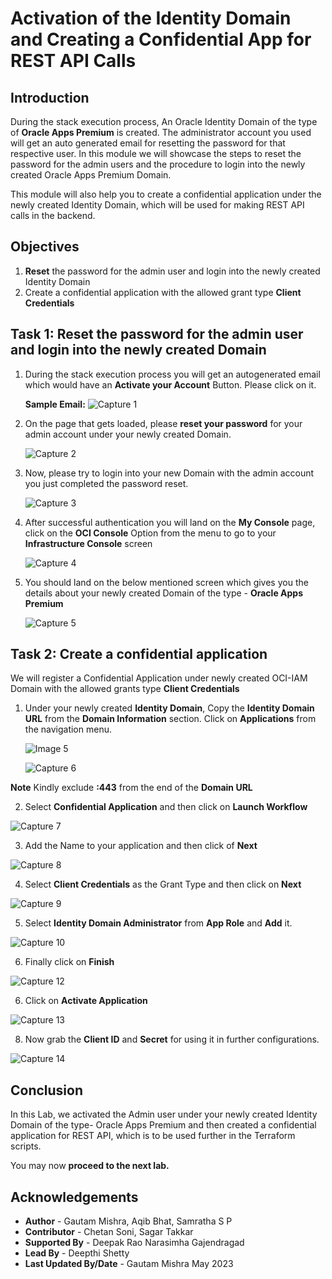 # Activation of the Identity Domain and Creating a Confidential App for REST API Calls

## Introduction

During the stack execution process, An Oracle Identity Domain of the type of **Oracle Apps Premium** is created. The administrator account you used will get an auto generated email for resetting the password for that respective user. In this module we will showcase the steps to reset the password for the admin users and the procedure to login into the newly created Oracle Apps Premium Domain. 

This module will also help you to create a confidential application under the newly created Identity Domain, which will be used for making REST API calls in the backend.

## Objectives

1.	**Reset** the password for the admin user and login into the newly created Identity Domain
2. 	Create a confidential application with the allowed grant type **Client Credentials**

## Task 1: Reset the password for the admin user and login into the newly created Domain

1. During the stack execution process you will get an autogenerated email which would have an **Activate your Account** Button. Please click on it.
 
	**Sample Email:**  ![Capture 1](./images/Capture1.jpg "Capture 1")
 
2. On the page that gets loaded, please **reset your password** for your admin account under your newly created Domain.

	![Capture 2](./images/Capture2.jpg "Capture 2")
	
3. Now, please try to login into your new Domain with the admin account you just completed the password reset.

	![Capture 3](./images/Capture3.jpg "Capture 3")
	
4. After successful authentication you will land on the **My Console** page, click on the **OCI Console** Option from the menu to go to your **Infrastructure Console** screen

	![Capture 4](./images/Capture4.jpg "Capture 4")
	
5. You should land on the below mentioned screen which gives you the details about your newly created Domain of the type - **Oracle Apps Premium**

	![Capture 5](./images/Capture5.jpg "Capture 5")

## Task 2: Create a confidential application 

We will register a Confidential Application under newly created OCI-IAM Domain with the allowed grants type **Client Credentials**

1. Under your newly created **Identity Domain**, Copy the **Identity Domain URL** from the **Domain Information** section. Click on **Applications** from the navigation menu.

	![Image 5](./images/image5.png "Image 5")

	![Capture 6](./images/Capture6.jpg "Capture 6")
	
**Note** Kindly exclude **:443** from the end of the **Domain URL**
 
2. Select **Confidential Application** and then click on **Launch Workflow**
 
![Capture 7](./images/Capture7.jpg "Capture 7")

3. Add the Name to your application and then click of **Next**

![Capture 8](./images/Capture8.jpg "Capture 8")
 
4. Select **Client Credentials** as the Grant Type and then click on **Next**

![Capture 9](./images/Capture9.jpg "Capture 9")

5. Select **Identity Domain Administrator** from **App Role** and **Add** it.

![Capture 10](./images/Capture10.jpg "Capture 10")

6. Finally click on **Finish** 

![Capture 12](./images/Capture12.jpg "Capture 12")

6. Click on **Activate Application**

![Capture 13](./images/Capture13.jpg "Capture 13")

8. Now grab the **Client ID** and **Secret** for using it in further configurations.

![Capture 14](./images/Capture14.jpg "Capture 14")


## Conclusion

In this Lab, we activated the Admin user under your newly created Identity Domain of the type- Oracle Apps Premium and then created a confidential application for REST API, which is to be used further in the Terraform scripts. 

 You may now **proceed to the next lab.**

## Acknowledgements
* **Author** - Gautam Mishra, Aqib Bhat, Samratha S P
* **Contributor** - Chetan Soni, Sagar Takkar
* **Supported By** - Deepak Rao Narasimha Gajendragad
* **Lead By** - Deepthi Shetty 
* **Last Updated By/Date** - Gautam Mishra May 2023